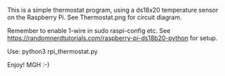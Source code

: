This is a simple thermostat program, using a ds18x20 temperature sensor on the 
Raspberry Pi. See Thermostat.png for circuit diagram.

Remember to enable 1-wire in sudo raspi-config etc.
See https://randomnerdtutorials.com/raspberry-pi-ds18b20-python
for setup.

Use: python3 rpi_thermostat.py <setpoint temp>

Enjoy! 
MGH
:-)

